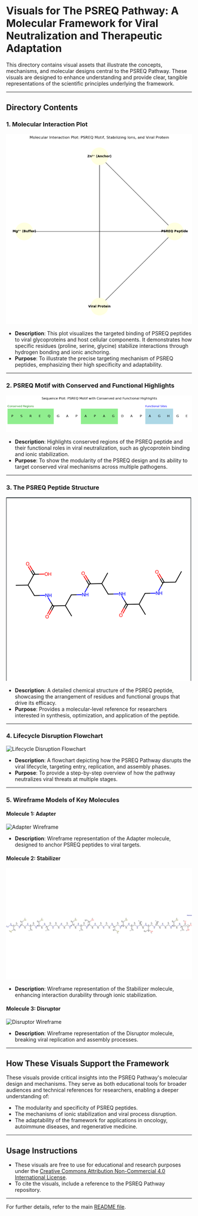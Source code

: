 # Visuals for The PSREQ Pathway: A Molecular Framework for Viral Neutralization and Therapeutic Adaptation

This directory contains visual assets that illustrate the concepts, mechanisms, and molecular designs central to the PSREQ Pathway. These visuals are designed to enhance understanding and provide clear, tangible representations of the scientific principles underlying the framework.

---

## **Directory Contents**

### 1. **Molecular Interaction Plot**
![Molecular Interaction Plot](https://github.com/QuHarmonics/The-PSREQ-Pathway-A-Molecular-Framework-for-Viral-Neutralization-and-Therapeutic-Adaptation/blob/main/Visuals/Molecular_Interaction_Plot.png)
- **Description**: This plot visualizes the targeted binding of PSREQ peptides to viral glycoproteins and host cellular components. It demonstrates how specific residues (proline, serine, glycine) stabilize interactions through hydrogen bonding and ionic anchoring.
- **Purpose**: To illustrate the precise targeting mechanism of PSREQ peptides, emphasizing their high specificity and adaptability.

---

### 2. **PSREQ Motif with Conserved and Functional Highlights**
![PSREQ Motif](https://github.com/QuHarmonics/The-PSREQ-Pathway-A-Molecular-Framework-for-Viral-Neutralization-and-Therapeutic-Adaptation/blob/main/Visuals/PSREQ_Motif_with_Conserved_and_Functional_Highlights.png)
- **Description**: Highlights conserved regions of the PSREQ peptide and their functional roles in viral neutralization, such as glycoprotein binding and ionic stabilization.
- **Purpose**: To show the modularity of the PSREQ design and its ability to target conserved viral mechanisms across multiple pathogens.

---

### 3. **The PSREQ Peptide Structure**
![PSREQ Peptide Structure](https://github.com/QuHarmonics/The-PSREQ-Pathway-A-Molecular-Framework-for-Viral-Neutralization-and-Therapeutic-Adaptation/blob/main/Visuals/the_PSREQ_peptide_structure.png)
- **Description**: A detailed chemical structure of the PSREQ peptide, showcasing the arrangement of residues and functional groups that drive its efficacy.
- **Purpose**: Provides a molecular-level reference for researchers interested in synthesis, optimization, and application of the peptide.

---

### 4. **Lifecycle Disruption Flowchart**
![Lifecycle Disruption Flowchart](https://github.com/QuHarmonics/The-PSREQ-Pathway-A-Molecular-Framework-for-Viral-Neutralization-and-Therapeutic-Adaptation/blob/main/Visuals/Screenshot_2025-01-19_084046.png)
- **Description**: A flowchart depicting how the PSREQ Pathway disrupts the viral lifecycle, targeting entry, replication, and assembly phases.
- **Purpose**: To provide a step-by-step overview of how the pathway neutralizes viral threats at multiple stages.

---

### 5. **Wireframe Models of Key Molecules**
#### Molecule 1: Adapter
![Adapter Wireframe](https://github.com/QuHarmonics/The-PSREQ-Pathway-A-Molecular-Framework-for-Viral-Neutralization-and-Therapeutic-Adaptation/blob/main/Visuals/molecule_1-wireframe.png)
- **Description**: Wireframe representation of the Adapter molecule, designed to anchor PSREQ peptides to viral targets.
  
#### Molecule 2: Stabilizer
![Stabilizer Wireframe](https://github.com/QuHarmonics/The-PSREQ-Pathway-A-Molecular-Framework-for-Viral-Neutralization-and-Therapeutic-Adaptation/blob/main/Visuals/molecule_2-wireframe.png)
- **Description**: Wireframe representation of the Stabilizer molecule, enhancing interaction durability through ionic stabilization.
  
#### Molecule 3: Disruptor
![Disruptor Wireframe](https://github.com/QuHarmonics/The-PSREQ-Pathway-A-Molecular-Framework-for-Viral-Neutralization-and-Therapeutic-Adaptation/blob/main/Visuals/milecule_3_wireframe.png)
- **Description**: Wireframe representation of the Disruptor molecule, breaking viral replication and assembly processes.

---

## **How These Visuals Support the Framework**

These visuals provide critical insights into the PSREQ Pathway's molecular design and mechanisms. They serve as both educational tools for broader audiences and technical references for researchers, enabling a deeper understanding of:
- The modularity and specificity of PSREQ peptides.
- The mechanisms of ionic stabilization and viral process disruption.
- The adaptability of the framework for applications in oncology, autoimmune diseases, and regenerative medicine.

---

## **Usage Instructions**

- These visuals are free to use for educational and research purposes under the [Creative Commons Attribution Non-Commercial 4.0 International License](https://creativecommons.org/licenses/by-nc/4.0/).
- To cite the visuals, include a reference to the PSREQ Pathway repository.

---

For further details, refer to the main [README file](https://github.com/QuHarmonics/The-PSREQ-Pathway-A-Molecular-Framework-for-Viral-Neutralization-and-Therapeutic-Adaptation/blob/main/README.md).

